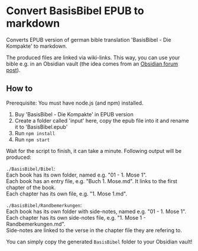 # Convert BasisBibel EPUB to markdown

Converts EPUB version of german bible translation 'BasisBibel - Die Kompakte' to markdown.

The produced files are linked via wiki-links. This way, you can use your bible e.g. in an Obsidian vault (the idea comes from an [Obsidian forum post](https://forum.obsidian.md/t/bible-study-in-obsidian-kit-including-the-bible-in-markdown)).

## How to

Prerequisite: You must have node.js (and npm) installed.

1. Buy 'BasisBibel - Die Kompakte' in EPUB version
2. Create a folder called 'input' here, copy the epub file into it and rename it to 'BasisBibel.epub'
3. Run `npm install`
4. Run `npm start`

Wait for the script to finish, it can take a minute. Following output will be produced:

`./BasisBibel/Bibel`:  
Each book has its own folder, named e.g. "01 - 1. Mose 1".  
Each book has an entry file, e.g. "Buch 1. Mose.md". It links to the first chapter of the book.  
Each chapter has its own file, e.g. "1. Mose 1.md".  

`./BasisBibel/Randbemerkungen`:  
Each book has its own folder with side-notes, named e.g. "01 - 1. Mose 1".  
Each chapter has its own side-notes file, e.g. "1. Mose 1 - Randbemerkungen.md".  
Side-notes are linked to the verse in the chapter file they are refering to.  

You can simply copy the generated `BasisBibel` folder to your Obsidian vault!